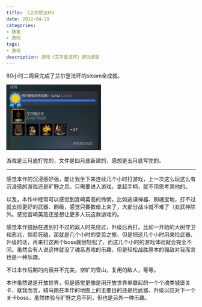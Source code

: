 ```yaml
---
title: 《艾尔登法环》
date: 2022-04-29
categories:
- 随笔
- 游戏
tags:
- 游戏
description: 游戏《艾尔登法环》游玩感想
---
```


80小时二周目完成了艾尔登法环的steam全成就。

<div align=left>
<img src="https://raw.githubusercontent.com/sullivansuen/pic/img/img/202204291301643.png" alt="elden-ring-1" style="zoom: 33%;" />
</div>

游戏是三月底打完的，文件是四月底新建的，感想是五月底写完的。

---

感觉本作的沉浸感好强，能让我坐下来连续几个小时打游戏，上一次这么玩这么有沉浸感的游戏还是旷野之息。只需要进入游戏，拿起手柄，就不用思考其他的。

以及，本作中经常可以感觉到宫崎英高的怜悯，比如逃课神器、刷魂宝地，打不过就去捡更好的武器、刷级，感觉只要数值上来了，大部分战斗就不难了（女武神除外。感觉宫崎英高还是想让更多人玩这款游戏的。

感觉本作鼓励在遇到打不过的敌人时先绕过，升级后再打。比如一开始的大树守卫和恶兆，倘若死磕，那就是几个小时的受苦之旅，但是把这几个小时用来捡武器、升级的话，再来打这两个boss就很轻松了，而这几个小时的游戏体验就会完全不同。虽然会有人说这样就没了魂系游戏的乐趣，但是轻松战胜原本的强敌对我而言也是一种乐趣。

不过本作后期的内容并不完美，空旷的雪山，复用的敌人，等等。

本作虽然说是开放世界，但是感觉更像是用开放世界串联起的一个个魂类城堡关卡，就我而言，骑马跑在本作的地图上的主要目的还是捡武器、升级以应对下一个关卡boss。虽然体验与旷野之息不同，但也是另外一种乐趣。